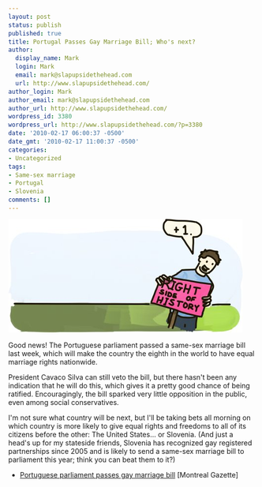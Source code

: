 ```yaml
---
layout: post
status: publish
published: true
title: Portugal Passes Gay Marriage Bill; Who's next?
author:
  display_name: Mark
  login: Mark
  email: mark@slapupsidethehead.com
  url: http://www.slapupsidethehead.com/
author_login: Mark
author_email: mark@slapupsidethehead.com
author_url: http://www.slapupsidethehead.com/
wordpress_id: 3380
wordpress_url: http://www.slapupsidethehead.com/?p=3380
date: '2010-02-17 06:00:37 -0500'
date_gmt: '2010-02-17 11:00:37 -0500'
categories:
- Uncategorized
tags:
- Same-sex marriage
- Portugal
- Slovenia
comments: []
---
```

![](/wp-content/media/2010/02/portugal-gay-marriage.jpg "Are you there yet?")

Good news! The Portuguese parliament passed a same-sex marriage bill last week, which will make the country the eighth in the world to have equal marriage rights nationwide.

President Cavaco Silva can still veto the bill, but there hasn't been any indication that he will do this, which gives it a pretty good chance of being ratified. Encouragingly, the bill sparked very little opposition in the public, even among social conservatives.

I'm not sure what country will be next, but I'll be taking bets all morning on which country is more likely to give equal rights and freedoms to all of its citizens before the other: The United States... or Slovenia. (And just a head's up for my stateside friends, Slovenia has recognized gay registered partnerships since 2005 and is likely to send a same-sex marriage bill to parliament this year; think you can beat them to it?)

- [Portuguese parliament passes gay marriage bill](http://www.montrealgazette.com/life/Portuguese+parliament+passes+marriage+bill/2551697/story.html) [Montreal Gazette]
